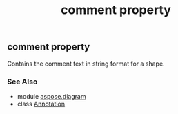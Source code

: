 ﻿---
title: comment property
second_title: Aspose.Diagram for Python via .NET API References
description: 
type: docs
weight: 30
url: /python-net/aspose.diagram/annotation/comment/
is_root: false
---

## comment property


Contains the comment text in string format for a shape.

### See Also
* module [aspose.diagram](../../)
* class [Annotation](/diagram/python-net/aspose.diagram/annotation)

